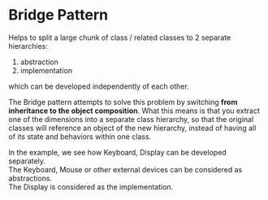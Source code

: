 # Bridge Pattern  
Helps to split a large chunk of class / related classes to 2 separate hierarchies:  
1. abstraction  
2. implementation  

which can be developed independently of each other.  

The Bridge pattern attempts to solve this problem by switching **from inheritance to the object composition**. What this
means is that you extract one of the dimensions into a separate class hierarchy, so that the original classes will reference
an object of the new hierarchy, instead of having all of its state
and behaviors within one class.  

In the example, we see how Keyboard, Display can be developed separately.  
The Keyboard, Mouse or other external devices can be considered as abstractions.  
The Display is considered as the implementation.